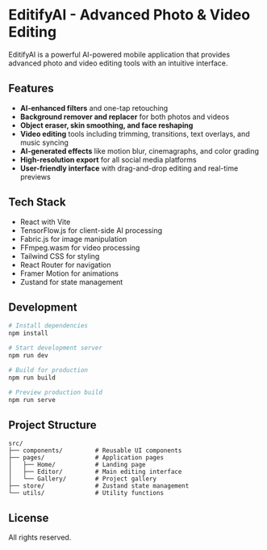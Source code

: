 # EditifyAI - Advanced Photo & Video Editing

EditifyAI is a powerful AI-powered mobile application that provides advanced photo and video editing tools with an intuitive interface.

## Features

- **AI-enhanced filters** and one-tap retouching
- **Background remover and replacer** for both photos and videos
- **Object eraser, skin smoothing, and face reshaping**
- **Video editing** tools including trimming, transitions, text overlays, and music syncing
- **AI-generated effects** like motion blur, cinemagraphs, and color grading
- **High-resolution export** for all social media platforms
- **User-friendly interface** with drag-and-drop editing and real-time previews

## Tech Stack

- React with Vite
- TensorFlow.js for client-side AI processing
- Fabric.js for image manipulation
- FFmpeg.wasm for video processing
- Tailwind CSS for styling
- React Router for navigation
- Framer Motion for animations
- Zustand for state management

## Development

```bash
# Install dependencies
npm install

# Start development server
npm run dev

# Build for production
npm run build

# Preview production build
npm run serve
```

## Project Structure

```
src/
├── components/         # Reusable UI components
├── pages/              # Application pages
│   ├── Home/           # Landing page
│   ├── Editor/         # Main editing interface
│   └── Gallery/        # Project gallery
├── store/              # Zustand state management
└── utils/              # Utility functions
```

## License

All rights reserved.